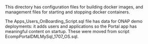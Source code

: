 This directory has configuration files for building docker images,
and management files for starting and stopping docker containers.

The Apps_Users_OnBoarding_Script.sql file has data for ONAP demo deployments:
it adds users and applications so the Portal app has meaningful content on
startup.  These were moved from script EcompPortalDMLMySql_1707_OS.sql.
